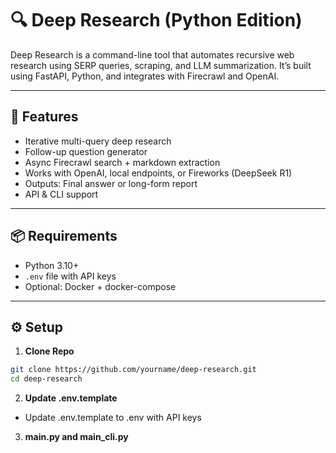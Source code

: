 # 🔍 Deep Research (Python Edition)

Deep Research is a command-line tool that automates recursive web research using SERP queries, scraping, and LLM summarization. It’s built using FastAPI, Python, and integrates with Firecrawl and OpenAI.

---

## 🧠 Features

- Iterative multi-query deep research
- Follow-up question generator
- Async Firecrawl search + markdown extraction
- Works with OpenAI, local endpoints, or Fireworks (DeepSeek R1)
- Outputs: Final answer or long-form report
- API & CLI support

---

## 📦 Requirements

- Python 3.10+
- `.env` file with API keys
- Optional: Docker + docker-compose

---

## ⚙️ Setup

1. **Clone Repo**

```bash
git clone https://github.com/yourname/deep-research.git
cd deep-research
```
2. **Update .env.template**
- Update .env.template to .env with API keys

3. **main.py and main_cli.py**